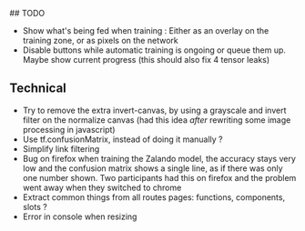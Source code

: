 ## TODO

- Show what's being fed when training : Either as an overlay on the training zone, or as pixels on the network
- Disable buttons while automatic training is ongoing or queue them up. Maybe show current progress
  (this should also fix 4 tensor leaks)

## Technical

- Try to remove the extra invert-canvas, by using a grayscale and invert filter on the normalize canvas
  (had this idea _after_ rewriting some image processing in javascript)
- Use tf.confusionMatrix, instead of doing it manually ?
- Simplify link filtering
- Bug on firefox when training the Zalando model, the accuracy stays very low and the confusion matrix shows a single line, as if there was only one number shown. Two participants had this on firefox and the problem went away when they switched to chrome
- Extract common things from all routes pages: functions, components, slots ?
- Error in console when resizing

